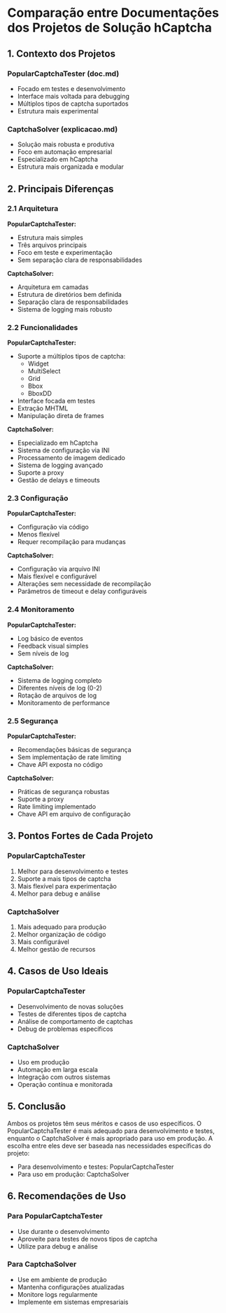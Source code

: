 # Comparação entre Documentações dos Projetos de Solução hCaptcha

## 1. Contexto dos Projetos

### PopularCaptchaTester (doc.md)
- Focado em testes e desenvolvimento
- Interface mais voltada para debugging
- Múltiplos tipos de captcha suportados
- Estrutura mais experimental

### CaptchaSolver (explicacao.md)
- Solução mais robusta e produtiva
- Foco em automação empresarial
- Especializado em hCaptcha
- Estrutura mais organizada e modular

## 2. Principais Diferenças

### 2.1 Arquitetura
**PopularCaptchaTester:**
- Estrutura mais simples
- Três arquivos principais
- Foco em teste e experimentação
- Sem separação clara de responsabilidades

**CaptchaSolver:**
- Arquitetura em camadas
- Estrutura de diretórios bem definida
- Separação clara de responsabilidades
- Sistema de logging mais robusto

### 2.2 Funcionalidades

**PopularCaptchaTester:**
- Suporte a múltiplos tipos de captcha:
  - Widget
  - MultiSelect
  - Grid
  - Bbox
  - BboxDD
- Interface focada em testes
- Extração MHTML
- Manipulação direta de frames

**CaptchaSolver:**
- Especializado em hCaptcha
- Sistema de configuração via INI
- Processamento de imagem dedicado
- Sistema de logging avançado
- Suporte a proxy
- Gestão de delays e timeouts

### 2.3 Configuração

**PopularCaptchaTester:**
- Configuração via código
- Menos flexível
- Requer recompilação para mudanças

**CaptchaSolver:**
- Configuração via arquivo INI
- Mais flexível e configurável
- Alterações sem necessidade de recompilação
- Parâmetros de timeout e delay configuráveis

### 2.4 Monitoramento

**PopularCaptchaTester:**
- Log básico de eventos
- Feedback visual simples
- Sem níveis de log

**CaptchaSolver:**
- Sistema de logging completo
- Diferentes níveis de log (0-2)
- Rotação de arquivos de log
- Monitoramento de performance

### 2.5 Segurança

**PopularCaptchaTester:**
- Recomendações básicas de segurança
- Sem implementação de rate limiting
- Chave API exposta no código

**CaptchaSolver:**
- Práticas de segurança robustas
- Suporte a proxy
- Rate limiting implementado
- Chave API em arquivo de configuração

## 3. Pontos Fortes de Cada Projeto

### PopularCaptchaTester
1. Melhor para desenvolvimento e testes
2. Suporte a mais tipos de captcha
3. Mais flexível para experimentação
4. Melhor para debug e análise

### CaptchaSolver
1. Mais adequado para produção
2. Melhor organização de código
3. Mais configurável
4. Melhor gestão de recursos

## 4. Casos de Uso Ideais

### PopularCaptchaTester
- Desenvolvimento de novas soluções
- Testes de diferentes tipos de captcha
- Análise de comportamento de captchas
- Debug de problemas específicos

### CaptchaSolver
- Uso em produção
- Automação em larga escala
- Integração com outros sistemas
- Operação contínua e monitorada

## 5. Conclusão

Ambos os projetos têm seus méritos e casos de uso específicos. O PopularCaptchaTester é mais adequado para desenvolvimento e testes, enquanto o CaptchaSolver é mais apropriado para uso em produção. A escolha entre eles deve ser baseada nas necessidades específicas do projeto:

- Para desenvolvimento e testes: PopularCaptchaTester
- Para uso em produção: CaptchaSolver

## 6. Recomendações de Uso

### Para PopularCaptchaTester
- Use durante o desenvolvimento
- Aproveite para testes de novos tipos de captcha
- Utilize para debug e análise

### Para CaptchaSolver
- Use em ambiente de produção
- Mantenha configurações atualizadas
- Monitore logs regularmente
- Implemente em sistemas empresariais 